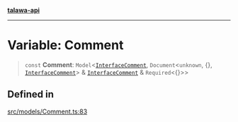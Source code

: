 [**talawa-api**](../../../README.md)

***

# Variable: Comment

> `const` **Comment**: `Model`\<[`InterfaceComment`](../interfaces/InterfaceComment.md), `Document`\<`unknown`, \{\}, [`InterfaceComment`](../interfaces/InterfaceComment.md)\> & [`InterfaceComment`](../interfaces/InterfaceComment.md) & `Required`\<\{\}\>\>

## Defined in

[src/models/Comment.ts:83](https://github.com/Suyash878/talawa-api/blob/b5a9d8b4a1ea678a3d6f5b710b3721f91a3052fc/src/models/Comment.ts#L83)
